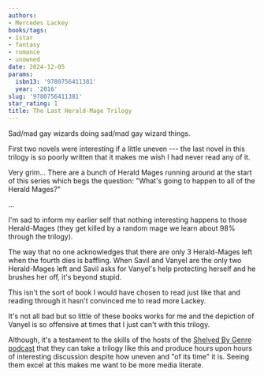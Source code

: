 ```yaml
---
authors:
- Mercedes Lackey
books/tags:
- 1star
- fantasy
- romance
- unowned
date: 2024-12-05
params:
  isbn13: '9780756411381'
  year: '2016'
slug: '9780756411381'
star_rating: 1
title: The Last Herald-Mage Trilogy
---
```


Sad/mad gay wizards doing sad/mad gay wizard things.

<!--more-->

First two novels were interesting if a little uneven --- the last novel in this trilogy is so poorly written that it makes me wish I had never read any of it.

Very grim... There are a bunch of Herald Mages running around at the start of this series which begs the question: "What's going to happen to all of the Herald Mages?"

...

I'm sad to inform my earlier self that nothing interesting happens to those Herald-Mages (they get killed by a random mage we learn about 98% through the trilogy).

The way that no one acknowledges that there are only 3 Herald-Mages left when the fourth dies is baffling. When Savil and Vanyel are the only two Herald-Mages left and Savil asks for Vanyel's help protecting herself and he brushes her off, it's beyond stupid.

This isn't the sort of book I would have chosen to read just like that and reading through it hasn't convinced me to read more Lackey.

It's not all bad but so little of these books works for me and the depiction of Vanyel is so offensive at times that I just can't with this trilogy.

Although, it's a testament to the skills of the hosts of the [Shelved By Genre podcast](http://rangedtouch.com/category/shelved-by-genre/) that they can take a trilogy like this and produce hours upon hours of interesting discussion despite how uneven and "of its time" it is. Seeing them excel at this makes me want to be more media literate.